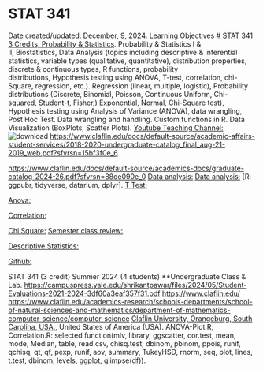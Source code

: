 # STAT 341
Date created/updated: December, 9, 2024.
Learning Objectives [# STAT 341 3 Credits, Probability & Statistics](https://pawar1550.wixsite.com/claflin-courses/copy-of-stat341-3-credit-spring-202).
Probability & Statistics I & II, Biostatistics, Data Analysis (topics including descriptive & inferential statistics, variable types (qualitative, quantitative), distribution properties, discrete & continuous types, R functions, probability distributions, Hypothesis testing using ANOVA, T-test, correlation, chi-Square, regression, etc.). Regression (linear, multiple, logistic), Probability distributions (Discrete, Binomial, Poisson, Continuous Uniform, Chi-squared, Student-t, Fisher,)  Exponential, Normal, Chi-Square test), Hypothesis testing using Analysis of Variance (ANOVA), data wrangling, Post Hoc Test. Data wrangling and handling. Custom functions in R. Data Visualization (BoxPlots, Scatter Plots).
[Youtube Teaching Channel:](https://www.youtube.com/playlist?list=PLKka-JHtsz80sJ_uQ8wZ4cnLNB9yRJNoV)
![download](https://github.com/user-attachments/assets/82752b5d-4306-47a8-9278-1d2c2cf94f11)
https://www.claflin.edu/docs/default-source/academic-affairs-student-services/2018-2020-undergraduate-catalog_final_aug-21-2019_web.pdf?sfvrsn=15bf3f0e_6

https://www.claflin.edu/docs/default-source/academics-docs/graduate-catalog-2024-26.pdf?sfvrsn=88de090e_0
[Data analysis:](https://youtu.be/WIvehDeVRak)
[Data analysis:](https://youtu.be/dhIjTt26YKQ)
[R: ggpubr, tidyverse, datarium, dplyr].
[T Test:](https://youtu.be/sIpMsN90Dt8)

[Anova:](https://youtu.be/Z-S4CfsRHA0)

[Correlation:](https://youtu.be/yndToTyudUQ)

[Chi Square:](https://youtu.be/dgehxC9tJVc)
[Semester class review:](https://youtu.be/Pju8ecWWRAw)

[Descriptive Statistics:](https://youtu.be/09SCdQPVShU)

[Github:](https://github.com/spawar2/STAT302)

STAT 341 (3 credit) Summer 2024 (4 students) **Undergraduate Class & Lab. https://campuspress.yale.edu/shrikantpawar/files/2024/05/Student-Evaluations-2021-2024-3df60a3eaf357f31.pdf
https://www.claflin.edu/ https://www.claflin.edu/academics-research/schools-departments/school-of-natural-sciences-and-mathematics/department-of-mathematics-computer-science/computer-science
[Claflin University, Orangeburg, South Carolina, USA.](https://www.claflin.edu/docs/default-source/academic-affairs-student-services/2018-2020-undergraduate-catalog_final_aug-21-2019_web.pdf?sfvrsn=15bf3f0e_6), United States of America (USA).
ANOVA-Plot.R, Correlation.R: selected function(mlv, library, ggscatter, cor.test, mean, mode, Median, table, read.csv, chisq.test, dbinom, pbinom, ppois, runif, qchisq, qt, qf, pexp, runif, aov, summary, TukeyHSD, rnorm, seq, plot, lines, t.test, dbinom, levels, ggplot, glimpse(df)).
